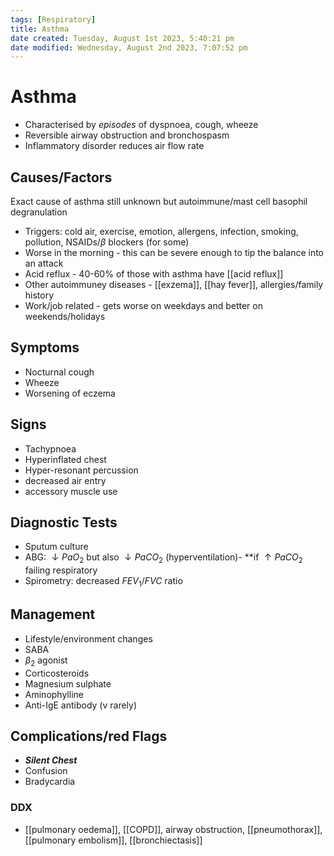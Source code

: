 ```yaml
---
tags: [Respiratory]
title: Asthma
date created: Tuesday, August 1st 2023, 5:40:21 pm
date modified: Wednesday, August 2nd 2023, 7:07:52 pm
---
```




# Asthma

- Characterised by _episodes_ of dyspnoea, cough, wheeze
- Reversible airway obstruction and bronchospasm
- Inflammatory disorder reduces air flow rate

## Causes/Factors

Exact cause of asthma still unknown but autoimmune/mast cell basophil degranulation

- Triggers: cold air, exercise, emotion, allergens, infection, smoking, pollution, NSAIDs/$\beta$ blockers (for some)
- Worse in the morning - this can be severe enough to tip the balance into an attack
- Acid reflux - 40-60% of those with asthma have [[acid reflux]]
- Other autoimmuney diseases - [[exzema]], [[hay fever]], allergies/family history
- Work/job related - gets worse on weekdays and better on weekends/holidays

## Symptoms

- Nocturnal cough
- Wheeze
- Worsening of eczema

## Signs

- Tachypnoea
- Hyperinflated chest
- Hyper-resonant percussion
- decreased air entry
- accessory muscle use

## Diagnostic Tests

- Sputum culture
- ABG: $\downarrow PaO_2$ but also $\downarrow PaCO_2$ (hyperventilation)- \*\*if $\uparrow PaCO_2$ failing respiratory
- Spirometry: decreased $FEV_1/FVC$ ratio

## Management

- Lifestyle/environment changes
- SABA
- $\beta_2$ agonist
- Corticosteroids
- Magnesium sulphate
- Aminophylline
- Anti-IgE antibody (v rarely)

## Complications/red Flags

- **_Silent Chest_**
- Confusion
- Bradycardia

### DDX

- [[pulmonary oedema]], [[COPD]], airway obstruction, [[pneumothorax]], [[pulmonary embolism]], [[bronchiectasis]]
